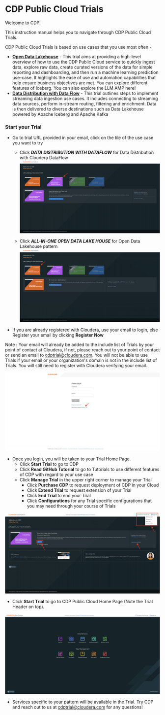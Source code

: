 # CDP Public Cloud Trials

Welcome to CDP!

This instruction manual helps you to navigate through CDP Public Cloud Trials.

CDP Public Cloud Trials is based on use cases that you use most often - 

- [**Open Data Lakehouse**](https://github.com/cdp-trial-patterns/opendatalakehouse) - This trial aims at providing a high-level overview of how to use the CDP Public Cloud service to quickly ingest data, explore raw data, create curated versions of the data for simple reporting and dashboarding, and then run a machine learning prediction use-case. It highlights the ease of use and automation capabilities that help ensure business objectives are met. You can explore different features of Iceberg. You can also explore the LLM AMP here!
- [**Data Distribution with Data Flow**](https://github.com/cdp-trial-patterns/data-in-motion) - This trial outlines steps to implement streaming data ingestion use cases. It includes connecting to streaming data sources, perform in-stream routing, filtering and enrichment. Data is then delivered to diverse destinations such as Data Lakehouse powered by Apache Iceberg and Apache Kafka

### Start your Trial 

- Go to trial URL provided in your email, click on the tile of the use case you want to try
  - Click _**DATA DISTRIBUTION WITH DATAFLOW**_ for Data Distribution with Cloudera DataFlow
![Screenshot_2023_08_07_at_3_53_43_PM.png](images/Screenshot_2023_08_07_at_3_53_43_PM.png)

  - Click _**ALL-IN-ONE OPEN DATA LAKE HOUSE**_ for Open Data Lakehouse pattern 
![Screenshot_2023_08_07_at_3_53_29_PM.png](images/Screenshot_2023_08_07_at_3_53_29_PM.png)

- If you are already registered with Cloudera, use your email to login, else Register your email by clicking **Register Now** 

Note : Your email will already be added to the include list of Trials by your point of contact at Cloudera, if not, please reach out to your point of contact or send an email to cdptrial@cloudera.com. You will not be able to use Trials if your email or your organization's domain is not in the include list of Trials. You will still need to register with Cloudera verifying your email.

![Screenshot20230601at125303PM.png](images/Screenshot20230601at125303PM.png)

- Once you login, you will be taken to your Trial Home Page. 
  - Click **Start Trial** to go to CDP
  - Click **Read GitHub Tutorial** to go to Tutorials to use different features of CDP with regard to your use case
  - Click **Manage Trial** in the upper right corner to manage your Trial
    - Click **Purchase CDP** to request deployment of CDP in your Cloud
    - Click **Extend Trial** to request extension of your Trial
    - Click **End Trial** to end your Trial
    - Click **Configurations** for any Trial specific configurations that you may need through your course of Trials 

![Screenshot20230807at41345PM.png](images/Screenshot20230807at41345PM.png)

- Click **Start Trial** to go to CDP Public Cloud Home Page (Note the Trial Header on top). 

![Screenshot20230807at41730PM.png](images/Screenshot20230807at41730PM.png)

- Services specific to your pattern will be available in the Trial. Try CDP and reach out to us at cdptrial@cloudera.com for any questions!

